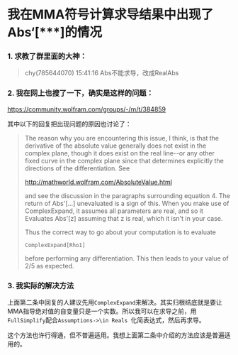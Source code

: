 # 我在MMA符号计算求导结果中出现了Abs‘[***]的情况

### 1. 求教了群里面的大神：

> chy(785644070) 15:41:16
> Abs不能求导，改成RealAbs

### 2. 我在网上也搜了一下，确实是这样的问题：

https://community.wolfram.com/groups/-/m/t/384859

其中以下的回复把出现问题的原因也讨论了：

> The reason why you are encountering this issue, I think, is that the derivative of the absolute value generally does not exist in the complex plane, though it does exist on the real line--or any other fixed curve in the complex plane since that determines explicitly the directions of the differentiation. See
>
> http://mathworld.wolfram.com/AbsoluteValue.html
>
> and see the discussion in the paragraphs surrounding equation 4. The return of Abs'[...] unevaluated is a sign of this. When you make use of ComplexExpand, it assumes all parameters are real, and so it Evaluates Abs'[z] assuming that z is real, which it isn't in your case.
>
> Thus the correct way to go about your computation is to evaluate
>
> ```mma
> ComplexExpand[Rho1]
> ```
>
> before performing any differentiation. This then leads to your value of 2/5 as expected.

### 3. 我实际的解决方法

上面第二条中回复的人建议先用`ComplexExpand`来解决。其实归根结底就是要让MMA指导绝对值的自变量只是一个实数。所以我可以在求导之前，用`FullSimplify`配合`Assumptions->\in Reals `化简表达式，然后再求导。

这个方法也许行得通，但不普遍适用。我想上面第二条中介绍的方法应该是普遍适用的。